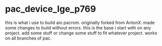 pac_device_lge_p769
===================
this is what i use to build aio pacrom.
originally forked from AntonX.
made some changes to build without errors.
this is the base i start with on any project.
add some stuff or change some stuff to fit whatever project.
works on all branches of pac.
